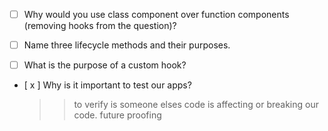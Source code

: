 - [ ] Why would you use class component over function components (removing hooks from the question)?
    >>

- [ ] Name three lifecycle methods and their purposes.
    >>

- [ ] What is the purpose of a custom hook?
    >>

- [ x ] Why is it important to test our apps?
    >> to verify is someone elses code is affecting or breaking our code.
    >> future proofing